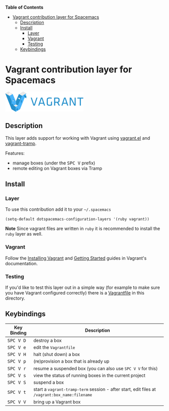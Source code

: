 <!-- markdown-toc start - Don't edit this section. Run M-x markdown-toc/generate-toc again -->
**Table of Contents**

- [Vagrant contribution layer for Spacemacs](#vagrant-contribution-layer-for-spacemacs)
    - [Description](#description)
    - [Install](#install)
        - [Layer](#layer)
        - [Vagrant](#vagrant)
        - [Testing](#testing)
    - [Keybindings](#keybindings)

<!-- markdown-toc end -->
# Vagrant contribution layer for Spacemacs

![vagrant](img/vagrant.png)

## Description

This layer adds support for working with Vagrant using [vagrant.el][] and
[vagrant-tramp][].

Features:
 - manage boxes (under the <kbd>SPC V</kbd> prefix)
 - remote editing on Vagrant boxes via Tramp

## Install

### Layer

To use this contribution add it to your `~/.spacemacs`

```elisp
(setq-default dotspacemacs-configuration-layers '(ruby vagrant))
```

**Note** Since vagrant files are written in `ruby` it is recommended
to install the `ruby` layer as well.

### Vagrant

Follow the [Installing Vagrant][] and [Getting Started][] guides in
Vagrant's documentation.

### Testing

If you'd like to test this layer out in a simple way (for example to
make sure you have Vagrant configured correctly) there is a [Vagrantfile][]
in this directory.

## Keybindings

Key Binding        | Description
-------------------|-----------------------------------------------------------------------------------------------
<kbd>SPC V D</kbd> | destroy a box
<kbd>SPC V e</kbd> | edit the `Vagrantfile`
<kbd>SPC V H</kbd> | halt (shut down) a box
<kbd>SPC V p</kbd> | (re)provision a box that is already up
<kbd>SPC V r</kbd> | resume a suspended box (you can also use `SPC V V` for this)
<kbd>SPC V s</kbd> | view the status of running boxes in the current project
<kbd>SPC V S</kbd> | suspend a box
<kbd>SPC V t</kbd> | start a `vagrant-tramp-term` session - after start, edit files at `/vagrant:box_name:filename`
<kbd>SPC V V</kbd> | bring up a Vagrant box

[vagrant.el]: https://github.com/ottbot/vagrant.el
[vagrant-tramp]: https://github.com/dougm/vagrant-tramp
[Installing Vagrant]: http://docs.vagrantup.com/v2/installation/index.html
[Getting Started]: http://docs.vagrantup.com/v2/getting-started/index.html
[Vagrantfile]: Vagrantfile

